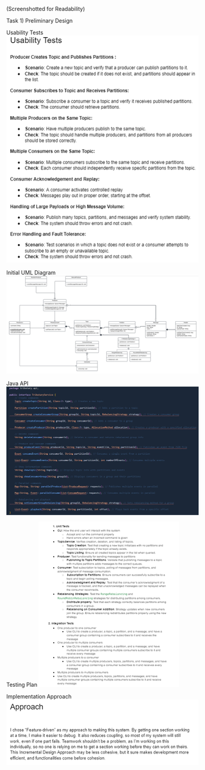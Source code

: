 (Screenshotted for Readability)

Task 1) Preliminary Design

Usability Tests
![Usability Tests](image.png)

Initial UML Diagram
![Initial UML Diagram](image-1.png)

Java API
![Java API](image-2.png)

Testing Plan
![Testing Plan](image-3.png)

Implementation Approach
![Implementation Approach](image-4.png)
